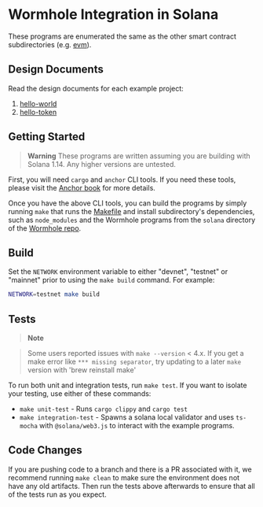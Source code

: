 # Wormhole Integration in Solana

These programs are enumerated the same as the other smart contract
subdirectories (e.g. [evm](../evm)).

## Design Documents

Read the design documents for each example project:

1. [hello-world](../docs/01_hello_world.md)
2. [hello-token](../docs/02_hello_token.md)

## Getting Started

> **Warning**
> These programs are written assuming you are building with Solana 1.14. Any
> higher versions are untested.

First, you will need `cargo` and `anchor` CLI tools. If you need these tools,
please visit the [Anchor book] for more details.

Once you have the above CLI tools, you can build the programs by simply running
`make` that runs the [Makefile](https://github.com/wormhole-foundation/wormhole-scaffolding/blob/main/solana/Makefile) and install  subdirectory's dependencies, such as
`node_modules` and the Wormhole programs from the `solana` directory of the
[Wormhole repo].

## Build

Set the `NETWORK` environment variable to either "devnet", "testnet" or
"mainnet" prior to using the `make build` command. For example:

```sh
NETWORK=testnet make build
```

## Tests

> **Note**

> Some users reported issues with `make --version` < 4.x. 
> If you get a make error like `*** missing separator`, try updating to a later `make` version with 'brew reinstall make'


To run both unit and integration tests, run `make test`. If you want to isolate
your testing, use either of these commands:

- `make unit-test` - Runs `cargo clippy` and `cargo test`
- `make integration-test` - Spawns a solana local validator and uses `ts-mocha`
  with `@solana/web3.js` to interact with the example programs.

## Code Changes

If you are pushing code to a branch and there is a PR associated with it, we
recommend running `make clean` to make sure the environment does not have any
old artifacts. Then run the tests above afterwards to ensure that all of
the tests run as you expect.

[anchor book]: https://book.anchor-lang.com/getting_started/installation.html
[wormhole repo]: https://github.com/wormhole-foundation/wormhole/tree/main/solana

[Solana docs]: https://docs.solana.com/

